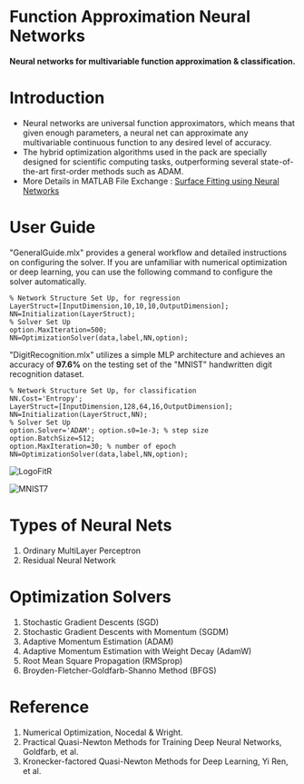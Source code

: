 # Function Approximation Neural Networks
**Neural networks for multivariable function approximation & classification.**
# Introduction
* Neural networks are universal function approximators, which means that given enough parameters, a neural net can approximate any multivariable continuous function to any desired level of accuracy.
* The hybrid optimization algorithms used in the pack are specially designed for scientific computing tasks, outperforming several state-of-the-art first-order methods such as ADAM.
* More Details in MATLAB File Exchange : [Surface Fitting using Neural Networks](https://tinyurl.com/wre9r5uk)  

# User Guide
"GeneralGuide.mlx" provides a general workflow and detailed instructions on configuring the solver.
If you are unfamiliar with numerical optimization or deep learning, you can use the following command to configure the solver automatically.

```
% Network Structure Set Up, for regression
LayerStruct=[InputDimension,10,10,10,OutputDimension];
NN=Initialization(LayerStruct);
% Solver Set Up
option.MaxIteration=500;
NN=OptimizationSolver(data,label,NN,option);
```
"DigitRecognition.mlx" utilizes a simple MLP architecture and achieves an accuracy of **97.6%** on the testing set of the "MNIST" handwritten digit recognition dataset.
```
% Network Structure Set Up, for classification
NN.Cost='Entropy';
LayerStruct=[InputDimension,128,64,16,OutputDimension];
NN=Initialization(LayerStruct,NN);
% Solver Set Up
option.Solver='ADAM'; option.s0=1e-3; % step size option.BatchSize=512;
option.MaxIteration=30; % number of epoch
NN=OptimizationSolver(data,label,NN,option);
```
![LogoFitR](https://github.com/S0852306/Implementing-Neural-Networks-from-Scratch./assets/111946393/5c7e86e9-cfde-44e6-a69c-af08dfafafa5)

![MNIST7](https://github.com/S0852306/Implementing-Neural-Networks-from-Scratch./assets/111946393/a9c92ab7-e3a2-4948-8f16-c73b106781d2)

# Types of Neural Nets
 1. Ordinary MultiLayer Perceptron 
 2. Residual Neural Network
# Optimization Solvers
 1. Stochastic Gradient Descents (SGD)
 2. Stochastic Gradient Descents with Momentum (SGDM)
 3. Adaptive Momentum Estimation (ADAM)
 4. Adaptive Momentum Estimation with Weight Decay (AdamW)
 5. Root Mean Square Propagation (RMSprop)
 6. Broyden-Fletcher-Goldfarb-Shanno Method (BFGS)

# Reference
 1. Numerical Optimization, Nocedal & Wright.
 2. Practical Quasi-Newton Methods for Training Deep Neural Networks, Goldfarb, et al.
 3. Kronecker-factored Quasi-Newton Methods for Deep Learning, Yi Ren, et al.
